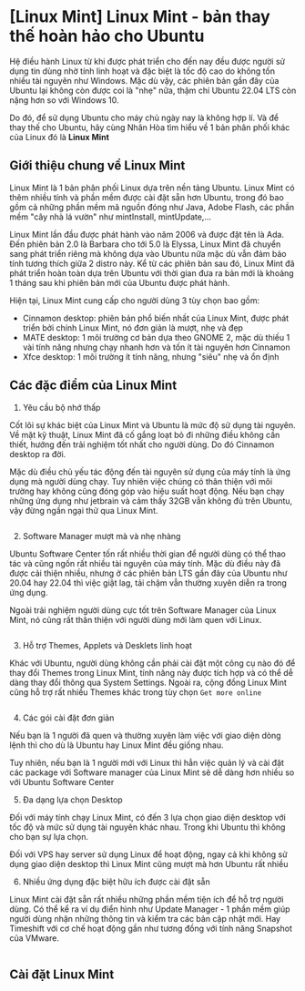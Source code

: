 # [Linux Mint] Linux Mint - bản thay thế hoàn hảo cho Ubuntu

Hệ điều hành Linux từ khi được phát triển cho đến nay đều được người sử dụng tin dùng nhờ tính linh hoạt và đặc biệt là tốc độ cao do không tốn nhiều tài nguyên như Windows. Mặc dù vậy, các phiên bản gần đây của Ubuntu lại không còn được coi là "nhẹ" nữa, thậm chí Ubuntu 22.04 LTS còn nặng hơn so với Windows 10.

Do đó, để sử dụng Ubuntu cho máy chủ ngày nay là không hợp lí. Và để thay thế cho Ubuntu, hãy cùng Nhân Hòa tìm hiểu về 1 bản phân phối khác của Linux đó là **Linux Mint**

## Giới thiệu chung về Linux Mint

Linux Mint là 1 bản phân phối Linux dựa trên nền tảng Ubuntu. Linux Mint có thêm nhiều tính và phần mềm được cài đặt sẵn hơn Ubuntu, trong đó bao gồm cả những phần mềm mã nguồn đóng như Java, Adobe Flash, các phần mềm "cây nhà lá vườn" như mintInstall, mintUpdate,...

Linux Mint lần đầu được phát hành vào năm 2006 và được đặt tên là Ada. Đến phiên bản 2.0 là Barbara cho tới 5.0 là Elyssa, Linux Mint đã chuyển sang phát triển riêng mà không dựa vào Ubuntu nữa mặc dù vẫn đảm bảo tính tương thích giữa 2 distro này. Kể từ các phiên bản sau đó, Linux Mint đã phát triển hoàn toàn dựa trên Ubuntu với thời gian đưa ra bản mới là khoảng 1 tháng sau khi phiên bản mới của Ubuntu được phát hành.

Hiện tại, Linux Mint cung cấp cho người dùng 3 tùy chọn bao gồm:
- Cinnamon desktop: phiên bản phổ biến nhất của Linux Mint, được phát triển bởi chính Linux Mint, nó đơn giản là mượt, nhẹ và đẹp
- MATE desktop: 1 môi trường cơ bản dựa theo GNOME 2, mặc dù thiếu 1 vài tính năng nhưng chạy nhanh hơn và tốn ít tài nguyên hơn Cinnamon
- Xfce desktop: 1 môi trường ít tính năng, nhưng "siêu" nhẹ và ổn định

## Các đặc điểm của Linux Mint

1. Yêu cầu bộ nhớ thấp

Cốt lõi sự khác biệt của Linux Mint và Ubuntu là mức độ sử dụng tài nguyên. Về mặt kỹ thuật, Linux Mint đã cố gắng loạt bỏ đi những điều không cần thiết, hướng đến trải nghiệm tốt nhất cho người dùng. Do đó Cinnamon desktop ra đời.

Mặc dù điều chủ yếu tác động đến tài nguyên sử dụng của máy tính là ứng dụng mà người dùng chạy. Tuy nhiên việc chúng có thân thiện với môi trường hay không cũng đóng góp vào hiệu suất hoạt động. Nếu bạn chạy những ứng dụng như jetbrain và cảm thấy 32GB vẫn không đủ trên Ubuntu, vậy đừng ngần ngại thử qua Linux Mint.

![]()

2. Software Manager mượt mà và nhẹ nhàng

Ubuntu Software Center tốn rất nhiều thời gian để người dùng có thể thao tác và cũng ngốn rất nhiều tài nguyên của máy tính. Mặc dù điều này đã được cải thiện nhiều, nhưng ở các phiên bản LTS gần đây của Ubuntu như 20.04 hay 22.04 thì việc giật lag, tải chậm vẫn thường xuyên diễn ra trong ứng dụng.

Ngoài trải nghiệm người dùng cực tốt trên Software Manager của Linux Mint, nó cũng rất thân thiện với người dùng mới làm quen với Linux.

![]()

3. Hỗ trợ Themes, Applets và Desklets linh hoạt

Khác với Ubuntu, người dùng không cần phải cài đặt một công cụ nào đó để thay đổi Themes trong Linux Mint, tính năng này được tích hợp và có thể dễ dàng thay đổi thông qua System Settings. Ngoài ra, cộng đồng Linux Mint cũng hỗ trợ rất nhiều Themes khác trong tùy chọn ```Get more online```

![]()

4. Các gói cài đặt đơn giản

Nếu bạn là 1 người đã quen và thường xuyên làm việc với giao diện dòng lệnh thì cho dù là Ubuntu hay Linux Mint đều giống nhau.

Tuy nhiên, nếu bạn là 1 người mới với Linux thì hẳn việc quản lý và cài đặt các package với Software manager của Linux Mint sẽ dễ dàng hơn nhiều so với Ubuntu Software Center

5. Đa dạng lựa chọn Desktop

Đối với máy tính chạy Linux Mint, có đến 3 lựa chọn giao diện desktop với tốc độ và mức sử dụng tài nguyên khác nhau. Trong khi Ubuntu thì không cho bạn sự lựa chọn.

Đối với VPS hay server sử dụng Linux để hoạt động, ngay cả khi không sử dụng giao diện desktop thì Linux Mint cũng mượt mà hơn Ubuntu rất nhiều

6. Nhiều ứng dụng đặc biệt hữu ích được cài đặt sẵn

Linux Mint cài đặt sẵn rất nhiều những phần mềm tiện ích để hỗ trợ người dùng. Có thể kể ra ví dụ điển hình như Update Manager - 1 phần mềm giúp người dùng nhận những thông tin và kiểm tra các bản cập nhật mới. Hay Timeshift với cơ chế hoạt động gần như tương đồng với tính năng Snapshot của VMware.

![]()

## Cài đặt Linux Mint